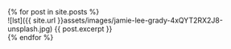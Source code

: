
<div>
{% for post in site.posts %}
    <div class="blog">![lst]({{ site.url }}assets/images/jamie-lee-grady-4xQYT2RX2J8-unsplash.jpg)
        {{ post.excerpt }}</div>
{% endfor %}
</div>
